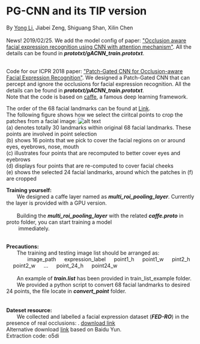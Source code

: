 # PG-CNN and its TIP version
By [Yong Li](https://www.linkedin.com/in/%E5%8B%87-%E6%9D%8E-350025105/), Jiabei Zeng, Shiguang Shan, Xilin Chen
<br /><br /> News! 2019/02/25.  We add the model config of paper: ["Occlusion aware facial expression recognition using CNN with attention mechanism"](https://ieeexplore.ieee.org/abstract/document/8576656). All the details can be found in ***prototxt/gACNN_train.prototxt***.

<br />Code for our ICPR 2018 paper: ["Patch-Gated CNN for Occlusion-aware Facial Expression Recognition"](http://vipl.ict.ac.cn/uploadfile/upload/2018092516364248.pdf). We designed a Patch-Gated CNN that can percept and ignore the occlusions for facial expression recognition. All the details can be found in ***prototxt/pACNN_train.prototxt***. 
<br />Note that the code is based on [caffe](https://github.com/BVLC/caffe), a famous deep learning framework.

The order of the 68 facial landmarks can be found at [Link](https://www.pyimagesearch.com/2017/04/03/facial-landmarks-dlib-opencv-python/).<br />
The following figure shows how we select the ciritcal points to crop the patches from a facial image:
![alt text](https://github.com/mysee1989/PG-CNN/blob/master/img/point.png)   
(a) denotes totally 30 landmarks within original 68 facial landmarks. These points are involved in point selection   
(b) shows 16 points that we pick to cover the facial regions on or around eyes, eyebrows, nose, mouth   
(c) illustrates four points that are recomputed to better cover eyes and eyebrows   
(d) displays four points that are re-computed to cover facial cheeks   
(e) shows the selected 24 facial landmarks, around which the patches in (f) are cropped   


**Training yourself:**       
&emsp;&emsp;We designed a caffe layer named as ***multi_roi_pooling_layer***. Currently the layer is provided with a GPU version.   
<br />&emsp;&emsp;Building the ***multi_roi_pooling_layer*** with the related ***caffe.proto*** in proto folder, you can start training a model <br />&emsp;&emsp; immediately.

<br />**Precautions:**       
&emsp;&emsp;The training and testing image list should be arranged as:    
 &emsp;&emsp;&emsp;&emsp;image_path &emsp; expression_label &emsp; point1_h &emsp; point1_w &emsp; pint2_h &emsp; point2_w &emsp; ... &emsp;  point_24_h &emsp; point24_w   
 <br />&emsp;&emsp;An example of ***train.list*** has been provided in train_list_example folder.
 <br />&emsp;&emsp;We provided a python script to convert 68 facial landmarks to desired 24 points, the file locate in ***convert_point*** folder.
 <br /><br /><br />**Dateset resource:**
 <br />&emsp;&emsp;We collected and labelled a facial expression dataset (***FED-RO***) in the presence of real occlusions: . [download link](https://1drv.ms/u/s!AjMhxexGSrsZgQEy31L0HDGnXJjZ)
<br />Alternative download [link](https://pan.baidu.com/s/1kLKkClTnrbfY9hJr6shkHQ) based on Baidu Yun.  
Extraction code: o5di
